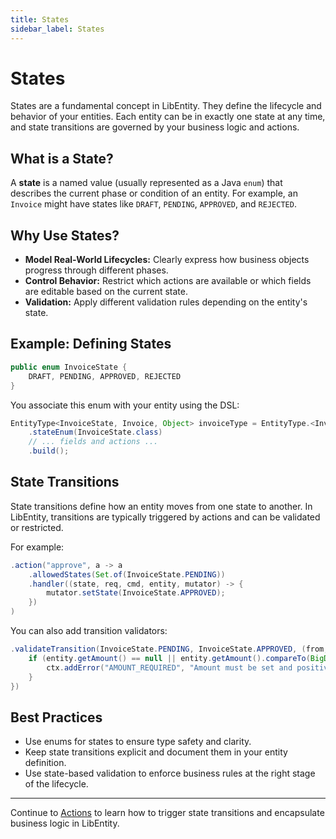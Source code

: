 ```yaml
---
title: States
sidebar_label: States
---
```


# States

States are a fundamental concept in LibEntity. They define the lifecycle and behavior of your entities. Each entity can be in exactly one state at any time, and state transitions are governed by your business logic and actions.

## What is a State?

A **state** is a named value (usually represented as a Java `enum`) that describes the current phase or condition of an entity. For example, an `Invoice` might have states like `DRAFT`, `PENDING`, `APPROVED`, and `REJECTED`.

## Why Use States?

- **Model Real-World Lifecycles:** Clearly express how business objects progress through different phases.
- **Control Behavior:** Restrict which actions are available or which fields are editable based on the current state.
- **Validation:** Apply different validation rules depending on the entity's state.

## Example: Defining States

```java
public enum InvoiceState {
    DRAFT, PENDING, APPROVED, REJECTED
}
```

You associate this enum with your entity using the DSL:

```java
EntityType<InvoiceState, Invoice, Object> invoiceType = EntityType.<InvoiceState, Invoice, Object>builder("Invoice")
    .stateEnum(InvoiceState.class)
    // ... fields and actions ...
    .build();
```

## State Transitions

State transitions define how an entity moves from one state to another. In LibEntity, transitions are typically triggered by actions and can be validated or restricted.

For example:

```java
.action("approve", a -> a
    .allowedStates(Set.of(InvoiceState.PENDING))
    .handler((state, req, cmd, entity, mutator) -> {
        mutator.setState(InvoiceState.APPROVED);
    })
)
```

You can also add transition validators:

```java
.validateTransition(InvoiceState.PENDING, InvoiceState.APPROVED, (from, to, entity, req, ctx) -> {
    if (entity.getAmount() == null || entity.getAmount().compareTo(BigDecimal.ZERO) <= 0) {
        ctx.addError("AMOUNT_REQUIRED", "Amount must be set and positive");
    }
})
```

## Best Practices

- Use enums for states to ensure type safety and clarity.
- Keep state transitions explicit and document them in your entity definition.
- Use state-based validation to enforce business rules at the right stage of the lifecycle.

---

Continue to [Actions](../actions/) to learn how to trigger state transitions and encapsulate business logic in LibEntity.
